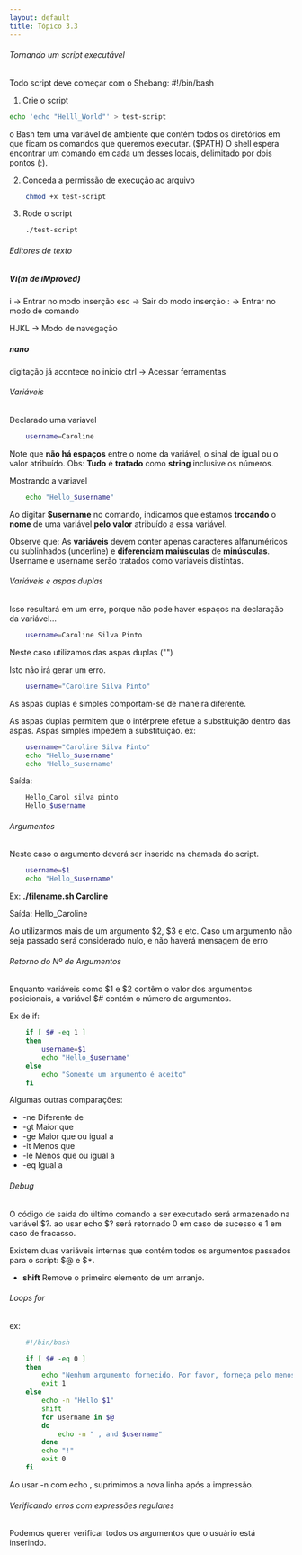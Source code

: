 ```yaml
---
layout: default 
title: Tópico 3.3
---
```


###### Tornando um script executável

Todo script deve começar com o Shebang:
    #!/bin/bash

1. Crie o script

```sh
echo 'echo "Helll_World"' > test-script
```
o Bash tem uma variável de ambiente que contém todos os
diretórios em que ficam os comandos que queremos executar.
($PATH)
O shell espera encontrar um comando em cada um desses locais, delimitado por dois pontos (:).

2. Conceda a permissão de execução ao arquivo

```sh
    chmod +x test-script
```
3. Rode o script

```sh
    ./test-script
```

###### Editores de texto

##### Vi(m de iMproved)
i   -> Entrar no modo inserção
esc -> Sair do modo inserção
:   -> Entrar no modo de comando

HJKL -> Modo de navegação

##### nano

digitação já acontece no inicio
ctrl -> Acessar ferramentas

###### Variáveis

Declarado uma variavel

```sh
    username=Caroline
```
Note que **não há espaços** entre o nome da variável, o sinal de igual ou o valor atribuído.
Obs: **Tudo** é **tratado** como **string** inclusive os números.

Mostrando a variavel
```sh
    echo "Hello_$username"
```
Ao digitar **$username** no comando, indicamos que estamos **trocando** 
o **nome** de uma variável **pelo** **valor** atribuído a essa variável.

Observe que:
As **variáveis** devem conter apenas caracteres alfanuméricos ou sublinhados (underline) e
**diferenciam** **maiúsculas** de **minúsculas**. Username e username serão tratados como variáveis
distintas.

###### Variáveis e aspas duplas

Isso resultará em um erro, porque não pode haver espaços na declaração da variável...
```sh
    username=Caroline Silva Pinto
```
Neste caso utilizamos das aspas duplas ("")

Isto não irá gerar um erro.
```sh
    username="Caroline Silva Pinto"
```

As aspas duplas e simples comportam-se de maneira diferente.

As aspas duplas permitem que o intérprete efetue a substituição dentro das aspas. Aspas simples impedem a substituição.
ex: 
```sh
    username="Caroline Silva Pinto"
    echo "Hello_$username"
    echo 'Hello_$username'
```
Saída: 

```sh
    Hello_Carol silva pinto
    Hello_$username
```

###### Argumentos

Neste caso o argumento deverá ser inserido na chamada do script.
```sh
    username=$1
    echo "Hello_$username"
```
Ex: **./filename.sh Caroline**

Saída:
     Hello_Caroline

Ao utilizarmos mais de um argumento $2, $3 e etc. Caso um argumento não seja passado será considerado nulo, e não haverá mensagem de erro

###### Retorno do Nº de Argumentos

Enquanto variáveis como $1 e $2 contêm o valor dos argumentos posicionais, a variável $#
contém o número de argumentos.

Ex de if:

```sh
    if [ $# -eq 1 ]
    then    
        username=$1
        echo "Hello_$username"
    else
        echo "Somente um argumento é aceito"
    fi
```

Algumas outras comparações: 
* -ne Diferente de
* -gt Maior que
* -ge Maior que ou igual a
* -lt Menos que
* -le Menos que ou igual a
* -eq Igual a

###### Debug
O código de saída do último comando a ser executado será armazenado na variável $?.
ao usar echo $? será retornado 0 em caso de sucesso e 1 em caso de fracasso.

Existem duas variáveis internas que contêm todos os argumentos passados para o script: $@ e $*.

- **shift** Remove o primeiro elemento de um arranjo.

###### Loops for

ex:

```sh
    #!/bin/bash

    if [ $# -eq 0 ]
    then
        echo "Nenhum argumento fornecido. Por favor, forneça pelo menos um argumento."
        exit 1
    else
        echo -n "Hello $1"
        shift
        for username in $@
        do
            echo -n " , and $username"
        done
        echo "!"
        exit 0
    fi
```

Ao usar -n com echo , suprimimos a nova linha após a impressão.

###### Verificando erros com expressões regulares

Podemos querer verificar todos os argumentos que o usuário está inserindo.